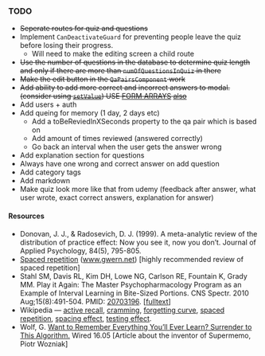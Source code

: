 ### TODO

- ~~Seperate routes for quiz and questions~~
- Implement `CanDeactivateGuard` for preventing people leave the quiz before losing their progress.
  - Will need to make the editing screen a child route
- ~~Use the number of questions in the database to determine quiz length and only if there are more than `numOfQuestionsInQuiz` in there~~
- ~~Make the edit button in the `QaPairsComponent` work~~
- ~~Add ability to add more correct and incorrect answers to modal. (consider using [`setValue`](https://angular.io/docs/ts/latest/guide/reactive-forms.html#!#_setvalue_)) USE [FORM ARRAYS](https://angular.io/docs/ts/latest/guide/reactive-forms.html#!#use-_formarray_-to-present-an-array-of-_formgroups_) [also](https://scotch.io/tutorials/how-to-build-nested-model-driven-forms-in-angular-2)~~
- Add users + auth
- Add queing for memory (1 day, 2 days etc)
  - Add a toBeReviedInXSeconds property to the qa pair which is based on
  - Add amount of times reviewed (answered correctly)
  - Go back an interval when the user gets the answer wrong
- Add explanation section for questions
- Always have one wrong and correct answer on add question
- Add category tags
- Add markdown
- Make quiz look more like that from udemy (feedback after answer, what user wrote, exact correct answers, explanation for answer)



#### Resources

*   Donovan, J. J., & Radosevich, D. J. (1999). A meta-analytic review of the distribution of practice effect: Now you see it, now you don’t. Journal of Applied Psychology, 84(5), 795-805.
*   [Spaced repetition](http://www.gwern.net/Spaced%20repetition) (www.gwern.net) [highly recommended review of spaced repetition]
*   Stahl SM, Davis RL, Kim DH, Lowe NG, Carlson RE, Fountain K, Grady MM. Play it Again: The Master Psychopharmacology Program as an Example of Interval Learning in Bite-Sized Portions. CNS Spectr. 2010 Aug;15(8):491-504\. PMID: [20703196](http://www.ncbi.nlm.nih.gov/pubmed/20703196). [[fulltext](http://www.cnsspectrums.com/aspx/articledetail.aspx?articleid=2783)]
*   Wikipedia — [active recall](http://en.wikipedia.org/wiki/Active_recall), [cramming](http://en.wikipedia.org/wiki/Cramming_(memorization)), [forgetting curve](http://en.wikipedia.org/wiki/Forgetting_curve), [spaced repetition](http://en.wikipedia.org/wiki/Spaced_repetition), [spacing effect](http://en.wikipedia.org/wiki/Spacing_effect), [testing effect](http://en.wikipedia.org/wiki/Testing_effect).
*   Wolf, G. [Want to Remember Everything You’ll Ever Learn? Surrender to This Algorithm.](http://www.wired.com/medtech/health/magazine/16-05/ff_wozniak?currentPage=all) Wired 16.05 [Article about the inventor of Supermemo, Piotr Wozniak]
